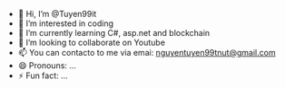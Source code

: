 - 👋 Hi, I’m @Tuyen99it
- 👀 I’m interested in coding
- 🌱 I’m currently learning C#, asp.net and blockchain
- 💞️ I’m looking to collaborate on Youtube
- 📫 You can contacto to me via emai: nguyentuyen99tnut@gmail.com
- 😄 Pronouns: ...
- ⚡ Fun fact: ...

<!---
Tuyen99it/Tuyen99it is a ✨ special ✨ repository because its `README.md` (this file) appears on your GitHub profile.
You can click the Preview link to take a look at your changes.
--->
